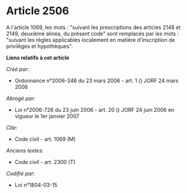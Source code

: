 # Article 2506

A l'article 1069, les mots : "suivant les prescriptions des articles 2148 et 2149, deuxième alinéa, du présent code" sont
remplacés par les mots : "suivant les règles applicables localement en matière d'inscription de privilèges et hypothèques".

**Liens relatifs à cet article**

_Créé par_:

  - Ordonnance n°2006-346 du 23 mars 2006 - art. 1 () JORF 24 mars 2006

_Abrogé par_:

  - Loi n°2006-728 du 23 juin 2006 - art. 20 () JORF 24 juin 2006 en vigueur le 1er janvier 2007

_Cite_:

  - Code civil - art. 1069 (M)

_Anciens textes_:

  - Code civil - art. 2300 (T)

_Codifié par_:

  - Loi n°1804-03-15
